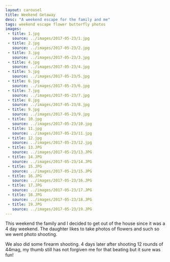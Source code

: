 ```yaml
---
layout: carousel
title: Weekend Getaway
desc: "A weekend escape for the family and me"
tags: weekend escape flower butterfly photos
images:
 - title: 1.jpg
   source: ../images/2017-05-23/1.jpg
 - title: 2.jpg
   source: ../images/2017-05-23/2.jpg
 - title: 3.jpg
   source: ../images/2017-05-23/3.jpg
 - title: 4.jpg
   source: ../images/2017-05-23/4.jpg
 - title: 5.jpg
   source: ../images/2017-05-23/5.jpg
 - title: 6.jpg
   source: ../images/2017-05-23/6.jpg
 - title: 7.jpg
   source: ../images/2017-05-23/7.jpg
 - title: 8.jpg
   source: ../images/2017-05-23/8.jpg
 - title: 9.jpg
   source: ../images/2017-05-23/9.jpg
 - title: 10.jpg
   source: ../images/2017-05-23/10.jpg
 - title: 11.jpg
   source: ../images/2017-05-23/11.jpg
 - title: 12.jpg
   source: ../images/2017-05-23/12.jpg
 - title: 13.JPG
   source: ../images/2017-05-23/13.JPG
 - title: 14.JPG
   source: ../images/2017-05-23/14.JPG
 - title: 15.JPG
   source: ../images/2017-05-23/15.JPG
 - title: 16.JPG
   source: ../images/2017-05-23/16.JPG
 - title: 17.JPG
   source: ../images/2017-05-23/17.JPG
 - title: 18.JPG
   source: ../images/2017-05-23/18.JPG
 - title: 19.JPG
   source: ../images/2017-05-23/19.JPG
---
```


This weekend the family and I decided to get out of the house since it was a 4 day weekend. The daughter likes to take photos of flowers and such so we went photo shooting.

We also did some firearm shooting. 4 days later after shooting 12 rounds of 44mag, my thumb still has not forgiven me for that beating but it sure was fun!